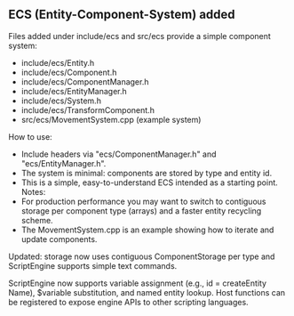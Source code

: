 
ECS (Entity-Component-System) added
-----------------------------------
Files added under include/ecs and src/ecs provide a simple component system:

- include/ecs/Entity.h
- include/ecs/Component.h
- include/ecs/ComponentManager.h
- include/ecs/EntityManager.h
- include/ecs/System.h
- include/ecs/TransformComponent.h
- src/ecs/MovementSystem.cpp  (example system)

How to use:
- Include headers via "ecs/ComponentManager.h" and "ecs/EntityManager.h".
- The system is minimal: components are stored by type and entity id.
- This is a simple, easy-to-understand ECS intended as a starting point.
Notes:
- For production performance you may want to switch to contiguous storage per component type (arrays) and a faster entity recycling scheme.
- The MovementSystem.cpp is an example showing how to iterate and update components.

Updated: storage now uses contiguous ComponentStorage per type and ScriptEngine supports simple text commands.

ScriptEngine now supports variable assignment (e.g., id = createEntity Name), $variable substitution, and named entity lookup. Host functions can be registered to expose engine APIs to other scripting languages.
